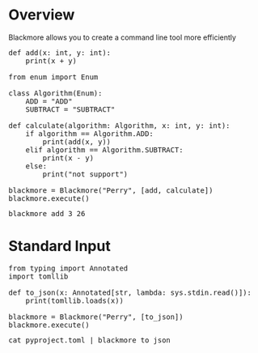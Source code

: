 # Overview
Blackmore allows you to create a command line tool more efficiently

<pre>
def add(x: int, y: int):
    print(x + y)

from enum import Enum

class Algorithm(Enum):
    ADD = "ADD"
    SUBTRACT = "SUBTRACT"

def calculate(algorithm: Algorithm, x: int, y: int):
    if algorithm == Algorithm.ADD:
        print(add(x, y))
    elif algorithm == Algorithm.SUBTRACT:
        print(x - y)
    else:
        print("not support")

blackmore = Blackmore("Perry", [add, calculate])
blackmore.execute()
</pre>

<pre>
blackmore add 3 26
</pre>

# Standard Input

<pre>
from typing import Annotated
import tomllib

def to_json(x: Annotated[str, lambda: sys.stdin.read()]):
    print(tomllib.loads(x))

blackmore = Blackmore("Perry", [to_json])
blackmore.execute()
</pre>

<pre>
cat pyproject.toml | blackmore to_json
</pre>
